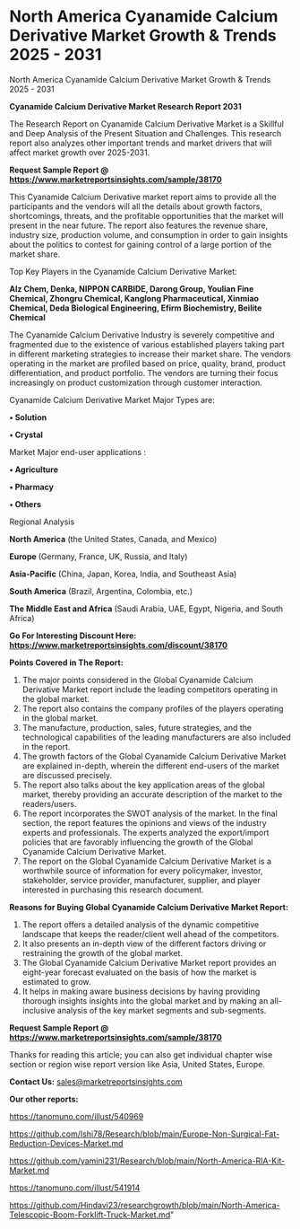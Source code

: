 # North America Cyanamide Calcium Derivative Market Growth & Trends 2025 - 2031
 North America Cyanamide Calcium Derivative Market Growth & Trends 2025 - 2031

<strong>Cyanamide Calcium Derivative Market Research Report 2031</strong>

The Research Report on Cyanamide Calcium Derivative Market is a Skillful and Deep Analysis of the Present Situation and Challenges. This research report also analyzes other important trends and market drivers that will affect market growth over 2025-2031.

<strong>Request Sample Report @ <a href=https://www.marketreportsinsights.com/sample/38170>https://www.marketreportsinsights.com/sample/38170</a></strong>

This Cyanamide Calcium Derivative market report aims to provide all the participants and the vendors will all the details about growth factors, shortcomings, threats, and the profitable opportunities that the market will present in the near future. The report also features the revenue share, industry size, production volume, and consumption in order to gain insights about the politics to contest for gaining control of a large portion of the market share.

Top Key Players in the Cyanamide Calcium Derivative Market:

<strong>Alz Chem, Denka, NIPPON CARBIDE, Darong Group, Youlian Fine Chemical, Zhongru Chemical, Kanglong Pharmaceutical, Xinmiao Chemical, Deda Biological Engineering, Efirm Biochemistry, Beilite Chemical</strong>

The Cyanamide Calcium Derivative Industry is severely competitive and fragmented due to the existence of various established players taking part in different marketing strategies to increase their market share. The vendors operating in the market are profiled based on price, quality, brand, product differentiation, and product portfolio. The vendors are turning their focus increasingly on product customization through customer interaction.

Cyanamide Calcium Derivative Market Major Types are:

<strong>•  Solution

•  Crystal</strong>

Market Major end-user applications :

<strong>•  Agriculture

•  Pharmacy

•  Others</strong>

Regional Analysis

</u><strong><b>North America</b></strong> (the United States, Canada, and Mexico)

<strong><b>Europe </b></strong>(Germany, France, UK, Russia, and Italy)

<strong><b>Asia-Pacific</b></strong> (China, Japan, Korea, India, and Southeast Asia)

<strong><b>South America</b></strong> (Brazil, Argentina, Colombia, etc.)

<strong><b>The Middle East and Africa</b></strong> (Saudi Arabia, UAE, Egypt, Nigeria, and South Africa)

<strong>Go For Interesting Discount Here: <a href=https://www.marketreportsinsights.com/discount/38170>https://www.marketreportsinsights.com/discount/38170</a></strong>

<strong>Points Covered in The Report:</strong>
<ol>
  <li>The major points considered in the Global Cyanamide Calcium Derivative Market report include the leading competitors operating in the global market.</li>
  <li>The report also contains the company profiles of the players operating in the global market.</li>
  <li>The manufacture, production, sales, future strategies, and the technological capabilities of the leading manufacturers are also included in the report.</li>
  <li>The growth factors of the Global Cyanamide Calcium Derivative Market are explained in-depth, wherein the different end-users of the market are discussed precisely.</li>
  <li>The report also talks about the key application areas of the global market, thereby providing an accurate description of the market to the readers/users.</li>
  <li>The report incorporates the SWOT analysis of the market. In the final section, the report features the opinions and views of the industry experts and professionals. The experts analyzed the export/import policies that are favorably influencing the growth of the Global Cyanamide Calcium Derivative Market.</li>
  <li>The report on the Global Cyanamide Calcium Derivative Market is a worthwhile source of information for every policymaker, investor, stakeholder, service provider, manufacturer, supplier, and player interested in purchasing this research document.</li>
</ol>
<strong>Reasons for Buying Global Cyanamide Calcium Derivative Market Report:</strong>

<ol>
  <li>The report offers a detailed analysis of the dynamic competitive landscape that keeps the reader/client well ahead of the competitors.</li>
  <li>It also presents an in-depth view of the different factors driving or restraining the growth of the global market.</li>
  <li>The Global Cyanamide Calcium Derivative Market report provides an eight-year forecast evaluated on the basis of how the market is estimated to grow.</li>
  <li>It helps in making aware business decisions by having providing thorough insights insights into the global market and by making an all-inclusive analysis of the key market segments and sub-segments.</li>
</ol>
<strong>Request Sample Report @ <a href=https://www.marketreportsinsights.com/sample/38170>https://www.marketreportsinsights.com/sample/38170</a></strong>


Thanks for reading this article; you can also get individual chapter wise section or region wise report version like Asia, United States, Europe.

<strong>Contact Us:</strong>
sales@marketreportsinsights.com

<strong>Our other reports:</strong>

<a href=https://tanomuno.com/illust/540969>https://tanomuno.com/illust/540969</a>

<a href=https://github.com/Ishi78/Research/blob/main/Europe-Non-Surgical-Fat-Reduction-Devices-Market.md>https://github.com/Ishi78/Research/blob/main/Europe-Non-Surgical-Fat-Reduction-Devices-Market.md</a>

<a href=https://github.com/yamini231/Research/blob/main/North-America-RIA-Kit-Market.md>https://github.com/yamini231/Research/blob/main/North-America-RIA-Kit-Market.md</a>

<a href=https://tanomuno.com/illust/541914>https://tanomuno.com/illust/541914</a>

<a href=https://github.com/Hindavi23/researchgrowth/blob/main/North-America-Telescopic-Boom-Forklift-Truck-Market.md>https://github.com/Hindavi23/researchgrowth/blob/main/North-America-Telescopic-Boom-Forklift-Truck-Market.md</a>"
